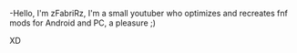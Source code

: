 -Hello, I'm zFabriRz, I'm a small youtuber who optimizes and recreates fnf mods for Android and PC, a pleasure ;)

<!---
zFabriRz/zFabriRz is a ✨ special ✨ repository because its `README.md` (this file) appears on your GitHub profile.
You can click the Preview link to take a look at your changes.
--->
XD
